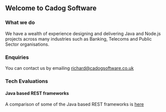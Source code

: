 ## Welcome to Cadog Software

### What we do
We have a wealth of experience designing and delivering Java and Node.js projects across many industries such as Banking, Telecoms and Public Sector organisations.

### Enquiries
You can contact us by emailing [richard@cadogsoftware.co.uk](mailto:richard@cadogsoftware.co.uk)

### Tech Evaluations

#### Java based REST frameworks
A comparison of some of the Java based REST frameworks is [here](docs/java-rest-frameworks/evaluation.md)
